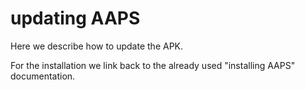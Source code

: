 # updating AAPS

Here we describe how to update the APK.

For the installation we link back to the already used "installing AAPS" documentation.